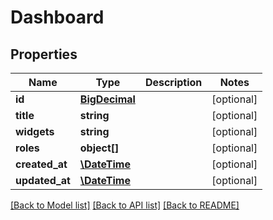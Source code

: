 # Dashboard

## Properties
Name | Type | Description | Notes
------------ | ------------- | ------------- | -------------
**id** | [**BigDecimal**](BigDecimal.md) |  | [optional] 
**title** | **string** |  | [optional] 
**widgets** | **string** |  | [optional] 
**roles** | **object[]** |  | [optional] 
**created_at** | [**\DateTime**](\DateTime.md) |  | [optional] 
**updated_at** | [**\DateTime**](\DateTime.md) |  | [optional] 

[[Back to Model list]](../README.md#documentation-for-models) [[Back to API list]](../README.md#documentation-for-api-endpoints) [[Back to README]](../README.md)

